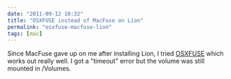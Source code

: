 ```yaml
---
date: "2011-09-12 10:32"
title: "OSXFUSE instead of MacFuse on Lion"
permalink: "osxfuse-macfuse-lion"
tags: [mac]
---
```


Since MacFuse gave up on me after installing Lion, I tried <a href="http://osxfuse.github.com/">OSXFUSE</a> which works out really well. I got a "timeout" error but the volume was still mounted in /Volumes.

